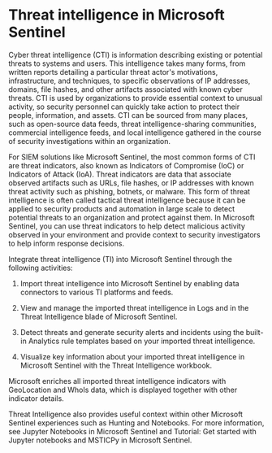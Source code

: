 # Threat intelligence in Microsoft Sentinel

Cyber threat intelligence (CTI) is information describing existing or potential threats to systems and users. This intelligence takes many forms, from written reports detailing a particular threat actor's motivations, infrastructure, and techniques, to specific observations of IP addresses, domains, file hashes, and other artifacts associated with known cyber threats. CTI is used by organizations to provide essential context to unusual activity, so security personnel can quickly take action to protect their people, information, and assets. CTI can be sourced from many places, such as open-source data feeds, threat intelligence-sharing communities, commercial intelligence feeds, and local intelligence gathered in the course of security investigations within an organization.

For SIEM solutions like Microsoft Sentinel, the most common forms of CTI are threat indicators, also known as Indicators of Compromise (IoC) or Indicators of Attack (IoA). Threat indicators are data that associate observed artifacts such as URLs, file hashes, or IP addresses with known threat activity such as phishing, botnets, or malware. This form of threat intelligence is often called tactical threat intelligence because it can be applied to security products and automation in large scale to detect potential threats to an organization and protect against them. In Microsoft Sentinel, you can use threat indicators to help detect malicious activity observed in your environment and provide context to security investigators to help inform response decisions.

Integrate threat intelligence (TI) into Microsoft Sentinel through the following activities:

1) Import threat intelligence into Microsoft Sentinel by enabling data connectors to various TI platforms and feeds.

2) View and manage the imported threat intelligence in Logs and in the Threat Intelligence blade of Microsoft Sentinel.

3) Detect threats and generate security alerts and incidents using the built-in Analytics rule templates based on your imported threat intelligence.

4) Visualize key information about your imported threat intelligence in Microsoft Sentinel with the Threat Intelligence workbook.

Microsoft enriches all imported threat intelligence indicators with GeoLocation and WhoIs data, which is displayed together with other indicator details.

Threat Intelligence also provides useful context within other Microsoft Sentinel experiences such as Hunting and Notebooks. For more information, see Jupyter Notebooks in Microsoft Sentinel and Tutorial: Get started with Jupyter notebooks and MSTICPy in Microsoft Sentinel.
